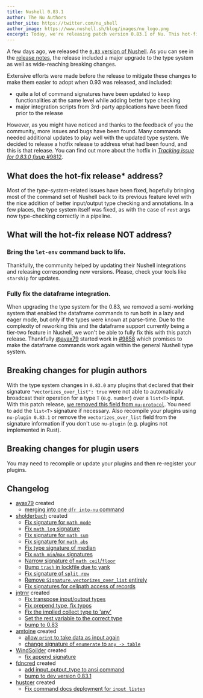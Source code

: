 ```yaml
---
title: Nushell 0.83.1
author: The Nu Authors
author_site: https://twitter.com/nu_shell
author_image: https://www.nushell.sh/blog/images/nu_logo.png
excerpt: Today, we're releasing patch version 0.83.1 of Nu. This hot-fix release aims to fix issues introduced by 0.83.0 and its type system changes.
---
```


A few days ago, we released the [`0.83` version of Nushell][Nushell 0.83]. As you can see in
the [release notes][Nushell 0.83 notes], the release included a major upgrade to the type system
as well as wide-reaching breaking changes.

Extensive efforts were made before the release to mitigate these changes to make them easier to adopt 
when 0.93 was released, and included:
- quite a lot of command signatures have been updated to keep functionalities at the same level
  while adding better type checking
- major integration scripts from 3rd-party applications have been fixed prior to the release

However, as you might have noticed and thanks to the feedback of you the community, more issues and
bugs have been found. Many commands needed additional updates to play well with the updated type system.
We decided to release a hotfix release to address what had been found, and this is that release. You can
find out more about the hotfix in [*Tracking issue for 0.83.0 fixup* #9812][#9812].

## What does the hot-fix release* address?
Most of the *type-system*-related issues have been fixed, hopefully bringing most of the command
set of Nushell back to its previous feature level with the nice addition of better input/output
type checking and annotations. In a few places, the type system itself was fixed, as with the case
of `rest` args now type-checking correctly in a pipeline.

## What will the hot-fix release NOT address?
### Bring the `let-env` command back to life. 
Thankfully, the community helped by updating their Nushell integrations and releasing corresponding new versions.
Please, check your tools like `starship` for updates.

### Fully fix the dataframe integration.
When upgrading the type system for the 0.83, we removed a semi-working system that enabled the dataframe commands to run both in a lazy and eager mode, but only if the types were known at parse-time.
Due to the complexity of reworking this and the dataframe support currently being a tier-two feature in Nushell, we won't be able to fully fix this with this patch release.
Thankfully [@ayax79](https://github.com/ayax79) started work in [#9858](https://github.com/nushell/nushell/pull/9858) which promises to make the dataframe commands work again within the general Nushell type system.

## Breaking changes for plugin authors

With the type system changes in `0.83.0` any plugins that declared that their signature `"vectorizes_over_list": true` were not able to automatically broadcast their operation for a type `T` (e.g. `number`) over a `list<T>` input.
With this patch release, [we removed this field from `nu-protocol`](https://github.com/nushell/nushell/pull/9777). 
You need to add the `list<T>` signature if necessary.
Also recompile your plugins using `nu-plugin 0.83.1` or remove the `vectorizes_over_list` field from the signature information if you don't use `nu-plugin` (e.g. plugins not implemented in Rust).

## Breaking changes for plugin users

You may need to recompile or update your plugins and then re-register your plugins.

## Changelog
- [ayax79](https://github.com/ayax79) created
    - [merging into one `dfr into-nu` command](https://github.com/nushell/nushell/pull/9858)
- [sholderbach](https://github.com/sholderbach) created
    - [Fix signature for `math mode`](https://github.com/nushell/nushell/pull/9846)
    - [Fix `math log` signature](https://github.com/nushell/nushell/pull/9845)
    - [Fix signature for `math sum`](https://github.com/nushell/nushell/pull/9847)
    - [Fix signature for `math abs`](https://github.com/nushell/nushell/pull/9844)
    - [Fix type signature of median](https://github.com/nushell/nushell/pull/9843)
    - [Fix `math min`/`max` signatures](https://github.com/nushell/nushell/pull/9830)
    - [Narrow signature of `math ceil`/`floor`](https://github.com/nushell/nushell/pull/9836)
    - [Bump `trash` in lockfile due to yank](https://github.com/nushell/nushell/pull/9824)
    - [Fix signature of `split row`](https://github.com/nushell/nushell/pull/9829)
    - [Remove `Signature.vectorizes_over_list` entirely](https://github.com/nushell/nushell/pull/9777)
    - [Fix signatures for cellpath access of records](https://github.com/nushell/nushell/pull/9793)
- [jntrnr](https://github.com/jntrnr) created
    - [Fix transpose input/output types](https://github.com/nushell/nushell/pull/9842)
    - [Fix prepend type, fix typos](https://github.com/nushell/nushell/pull/9828)
    - [Fix the implied collect type to 'any'](https://github.com/nushell/nushell/pull/9827)
    - [Set the rest variable to the correct type](https://github.com/nushell/nushell/pull/9816)
    - [bump to 0.83](https://github.com/nushell/nushell/pull/9802)
- [amtoine](https://github.com/amtoine) created
    - [allow `print` to take data as input again](https://github.com/nushell/nushell/pull/9823)
    - [change signature of `enumerate` to `any -> table`](https://github.com/nushell/nushell/pull/9822)
- [WindSoilder](https://github.com/WindSoilder) created
    - [fix append signature](https://github.com/nushell/nushell/pull/9821)
- [fdncred](https://github.com/fdncred) created
    - [add input_output_type to ansi command](https://github.com/nushell/nushell/pull/9817)
    - [bump to dev version 0.83.1](https://github.com/nushell/nushell/pull/9811)
- [hustcer](https://github.com/hustcer) created
    - [Fix command docs deployment for `input listen`](https://github.com/nushell/nushell/pull/9805)


[Nushell 0.83]: https://github.com/nushell/nushell/releases/tag/0.83.0
[Nushell 0.83 notes]: https://www.nushell.sh/blog/2023-07-25-nushell_0_83.html
[input/output types]: https://www.nushell.sh/blog/2023-07-25-nushell_0_83.html#input-output-type-checking-and-annotations-jntrnr
[breaking changes]: https://www.nushell.sh/blog/2023-07-25-nushell_0_83.html#breaking-changes
[#9812]: https://github.com/nushell/nushell/issues/9812
